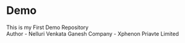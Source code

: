 # Demo
This is my First Demo Repository
<br>
Author - Nelluri Venkata Ganesh
Company - Xphenon Priavte Limited
